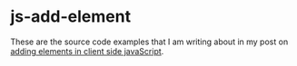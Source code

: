 # js-add-element

These are the source code examples that I am writing about in my post on [adding elements in client side javaScript](https://dustinpfister.github.io/2019/02/26/js-add-element/).